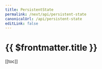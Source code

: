 ```yaml
---
title: PersistentState
permalink: /next/api/persistent-state
canonicalUrl: /api/persistent-state
editLink: false
---
```


# {{ $frontmatter.title }}

[[toc]]
